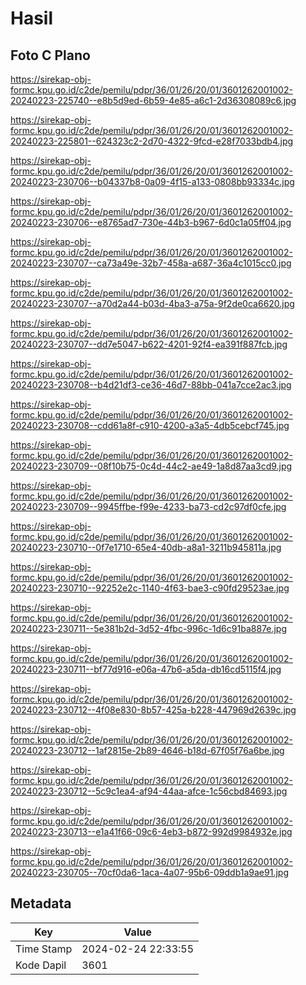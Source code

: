 # Hasil

## Foto C Plano

https://sirekap-obj-formc.kpu.go.id/c2de/pemilu/pdpr/36/01/26/20/01/3601262001002-20240223-225740--e8b5d9ed-6b59-4e85-a6c1-2d36308089c6.jpg

https://sirekap-obj-formc.kpu.go.id/c2de/pemilu/pdpr/36/01/26/20/01/3601262001002-20240223-225801--624323c2-2d70-4322-9fcd-e28f7033bdb4.jpg

https://sirekap-obj-formc.kpu.go.id/c2de/pemilu/pdpr/36/01/26/20/01/3601262001002-20240223-230706--b04337b8-0a09-4f15-a133-0808bb93334c.jpg

https://sirekap-obj-formc.kpu.go.id/c2de/pemilu/pdpr/36/01/26/20/01/3601262001002-20240223-230706--e8765ad7-730e-44b3-b967-6d0c1a05ff04.jpg

https://sirekap-obj-formc.kpu.go.id/c2de/pemilu/pdpr/36/01/26/20/01/3601262001002-20240223-230707--ca73a49e-32b7-458a-a687-36a4c1015cc0.jpg

https://sirekap-obj-formc.kpu.go.id/c2de/pemilu/pdpr/36/01/26/20/01/3601262001002-20240223-230707--a70d2a44-b03d-4ba3-a75a-9f2de0ca6620.jpg

https://sirekap-obj-formc.kpu.go.id/c2de/pemilu/pdpr/36/01/26/20/01/3601262001002-20240223-230707--dd7e5047-b622-4201-92f4-ea391f887fcb.jpg

https://sirekap-obj-formc.kpu.go.id/c2de/pemilu/pdpr/36/01/26/20/01/3601262001002-20240223-230708--b4d21df3-ce36-46d7-88bb-041a7cce2ac3.jpg

https://sirekap-obj-formc.kpu.go.id/c2de/pemilu/pdpr/36/01/26/20/01/3601262001002-20240223-230708--cdd61a8f-c910-4200-a3a5-4db5cebcf745.jpg

https://sirekap-obj-formc.kpu.go.id/c2de/pemilu/pdpr/36/01/26/20/01/3601262001002-20240223-230709--08f10b75-0c4d-44c2-ae49-1a8d87aa3cd9.jpg

https://sirekap-obj-formc.kpu.go.id/c2de/pemilu/pdpr/36/01/26/20/01/3601262001002-20240223-230709--9945ffbe-f99e-4233-ba73-cd2c97df0cfe.jpg

https://sirekap-obj-formc.kpu.go.id/c2de/pemilu/pdpr/36/01/26/20/01/3601262001002-20240223-230710--0f7e1710-65e4-40db-a8a1-3211b945811a.jpg

https://sirekap-obj-formc.kpu.go.id/c2de/pemilu/pdpr/36/01/26/20/01/3601262001002-20240223-230710--92252e2c-1140-4f63-bae3-c90fd29523ae.jpg

https://sirekap-obj-formc.kpu.go.id/c2de/pemilu/pdpr/36/01/26/20/01/3601262001002-20240223-230711--5e381b2d-3d52-4fbc-996c-1d6c91ba887e.jpg

https://sirekap-obj-formc.kpu.go.id/c2de/pemilu/pdpr/36/01/26/20/01/3601262001002-20240223-230711--bf77d916-e06a-47b6-a5da-db16cd5115f4.jpg

https://sirekap-obj-formc.kpu.go.id/c2de/pemilu/pdpr/36/01/26/20/01/3601262001002-20240223-230712--4f08e830-8b57-425a-b228-447969d2639c.jpg

https://sirekap-obj-formc.kpu.go.id/c2de/pemilu/pdpr/36/01/26/20/01/3601262001002-20240223-230712--1af2815e-2b89-4646-b18d-67f05f76a6be.jpg

https://sirekap-obj-formc.kpu.go.id/c2de/pemilu/pdpr/36/01/26/20/01/3601262001002-20240223-230712--5c9c1ea4-af94-44aa-afce-1c56cbd84693.jpg

https://sirekap-obj-formc.kpu.go.id/c2de/pemilu/pdpr/36/01/26/20/01/3601262001002-20240223-230713--e1a41f66-09c6-4eb3-b872-992d9984932e.jpg

https://sirekap-obj-formc.kpu.go.id/c2de/pemilu/pdpr/36/01/26/20/01/3601262001002-20240223-230705--70cf0da6-1aca-4a07-95b6-09ddb1a9ae91.jpg


## Metadata

| Key        | Value               |
| ---------- | ------------------- |
| Time Stamp | 2024-02-24 22:33:55 |
| Kode Dapil | 3601                |



